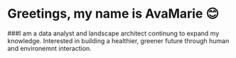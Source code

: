 # Greetings, my name is AvaMarie 😊
###I am a data analyst and landscape architect continung to expand my knowledge. Interested in building a healthier, greener future through human and environemnt interaction. 
